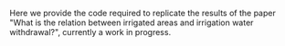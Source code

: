 Here we provide the code required to replicate the results of the paper "What is the relation between irrigated areas and irrigation water withdrawal?", currently a work in progress.

